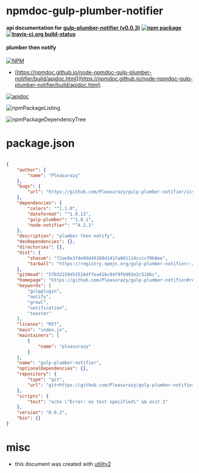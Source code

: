 # npmdoc-gulp-plumber-notifier

#### api documentation for  [gulp-plumber-notifier (v0.0.3)](https://github.com/Pleasurazy/gulp-plumber-notifier#readme)  [![npm package](https://img.shields.io/npm/v/npmdoc-gulp-plumber-notifier.svg?style=flat-square)](https://www.npmjs.org/package/npmdoc-gulp-plumber-notifier) [![travis-ci.org build-status](https://api.travis-ci.org/npmdoc/node-npmdoc-gulp-plumber-notifier.svg)](https://travis-ci.org/npmdoc/node-npmdoc-gulp-plumber-notifier)

#### plumber then notify

[![NPM](https://nodei.co/npm/gulp-plumber-notifier.png?downloads=true&downloadRank=true&stars=true)](https://www.npmjs.com/package/gulp-plumber-notifier)

- [https://npmdoc.github.io/node-npmdoc-gulp-plumber-notifier/build/apidoc.html](https://npmdoc.github.io/node-npmdoc-gulp-plumber-notifier/build/apidoc.html)

[![apidoc](https://npmdoc.github.io/node-npmdoc-gulp-plumber-notifier/build/screenCapture.buildCi.browser.%252Ftmp%252Fbuild%252Fapidoc.html.png)](https://npmdoc.github.io/node-npmdoc-gulp-plumber-notifier/build/apidoc.html)

![npmPackageListing](https://npmdoc.github.io/node-npmdoc-gulp-plumber-notifier/build/screenCapture.npmPackageListing.svg)

![npmPackageDependencyTree](https://npmdoc.github.io/node-npmdoc-gulp-plumber-notifier/build/screenCapture.npmPackageDependencyTree.svg)



# package.json

```json

{
    "author": {
        "name": "Pleasurazy"
    },
    "bugs": {
        "url": "https://github.com/Pleasurazy/gulp-plumber-notifier/issues"
    },
    "dependencies": {
        "colors": "^1.1.0",
        "dateformat": "^1.0.11",
        "gulp-plumber": "^1.0.1",
        "node-notifier": "^4.2.1"
    },
    "description": "plumber then notify",
    "devDependencies": {},
    "directories": {},
    "dist": {
        "shasum": "72ae9e3fde9dd49160d141fa0d1114ccccf0b0ee",
        "tarball": "https://registry.npmjs.org/gulp-plumber-notifier/-/gulp-plumber-notifier-0.0.3.tgz"
    },
    "gitHead": "57032159d53526dffea41bc04f9fb993e2c510bc",
    "homepage": "https://github.com/Pleasurazy/gulp-plumber-notifier#readme",
    "keywords": [
        "gulpplugin",
        "notify",
        "growl",
        "notification",
        "toaster"
    ],
    "license": "MIT",
    "main": "index.js",
    "maintainers": [
        {
            "name": "pleasurazy"
        }
    ],
    "name": "gulp-plumber-notifier",
    "optionalDependencies": {},
    "repository": {
        "type": "git",
        "url": "git+https://github.com/Pleasurazy/gulp-plumber-notifier.git"
    },
    "scripts": {
        "test": "echo \"Error: no test specified\" && exit 1"
    },
    "version": "0.0.3",
    "bin": {}
}
```



# misc
- this document was created with [utility2](https://github.com/kaizhu256/node-utility2)
